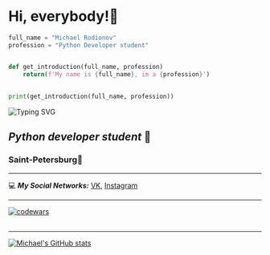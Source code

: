 # Hi, everybody!👋 
```python
full_name = "Michael Rodionov"
profession = "Python Developer student"


def get_introduction(full_name, profession)
    return(f'My name is {full_name}, im a {profession}')
    
    
print(get_introduction(full_name, profession))
```
![Typing SVG](https://readme-typing-svg.herokuapp.com?color=%3763c2&lines=My+name+is+Michael+Rodionov)
##   *Python developer student* 🐍
###      Saint-Petersburg📍
____
:computer: ***My Social Networks:*** 
 [VK](https://vk.com/michaelrodionov96),
 [Instagram](https://www.instagram.com/michaelrodionov)
____
[![codewars](https://www.codewars.com/users/Mikolinho96/badges/small)](https://www.codewars.com/users/Mikolinho96)<br><br>
____
[![Michael's GitHub stats](https://github-readme-stats.vercel.app/api?username=MichaelRodionov)](https://github.com/anuraghazra/github-readme-stats)
